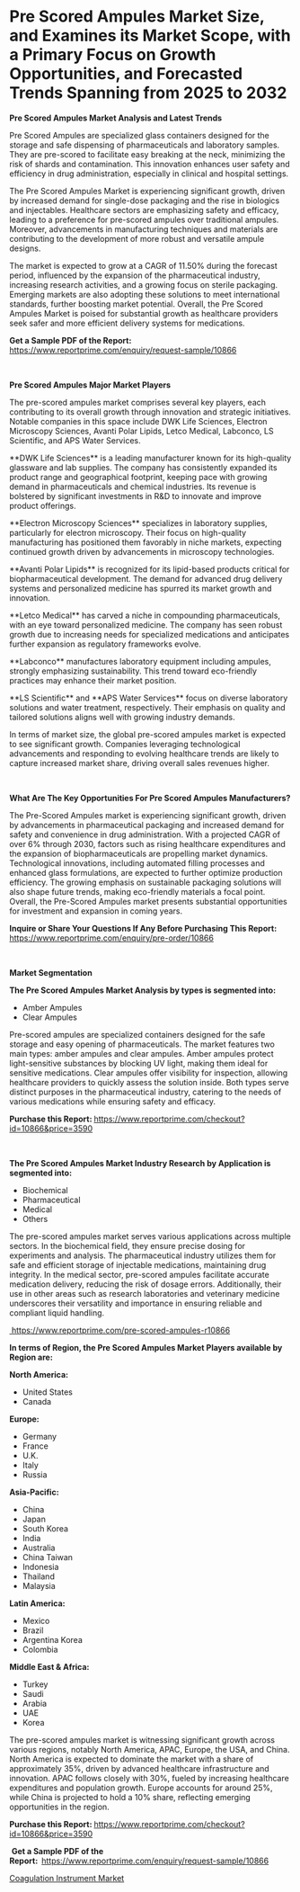 <p><h1>Pre Scored Ampules Market Size, and Examines its Market Scope, with a Primary Focus on Growth Opportunities, and Forecasted Trends Spanning from 2025 to 2032</h1></p><p><strong>Pre Scored Ampules Market Analysis and Latest Trends</strong></p>
<p><p>Pre Scored Ampules are specialized glass containers designed for the storage and safe dispensing of pharmaceuticals and laboratory samples. They are pre-scored to facilitate easy breaking at the neck, minimizing the risk of shards and contamination. This innovation enhances user safety and efficiency in drug administration, especially in clinical and hospital settings. </p><p>The Pre Scored Ampules Market is experiencing significant growth, driven by increased demand for single-dose packaging and the rise in biologics and injectables. Healthcare sectors are emphasizing safety and efficacy, leading to a preference for pre-scored ampules over traditional ampules. Moreover, advancements in manufacturing techniques and materials are contributing to the development of more robust and versatile ampule designs. </p><p>The market is expected to grow at a CAGR of 11.50% during the forecast period, influenced by the expansion of the pharmaceutical industry, increasing research activities, and a growing focus on sterile packaging. Emerging markets are also adopting these solutions to meet international standards, further boosting market potential. Overall, the Pre Scored Ampules Market is poised for substantial growth as healthcare providers seek safer and more efficient delivery systems for medications.</p></p>
<p><strong>Get a Sample PDF of the Report:&nbsp;</strong> <a href="https://www.reportprime.com/enquiry/request-sample/10866?utm_campaign=3275&utm_medium=2&utm_source=Github&utm_content=ia&utm_term=20032025&utm_id=pre-scored-ampules">https://www.reportprime.com/enquiry/request-sample/10866</a></p>
<p>&nbsp;</p>
<p><strong>Pre Scored Ampules Major Market Players</strong></p>
<p><p>The pre-scored ampules market comprises several key players, each contributing to its overall growth through innovation and strategic initiatives. Notable companies in this space include DWK Life Sciences, Electron Microscopy Sciences, Avanti Polar Lipids, Letco Medical, Labconco, LS Scientific, and APS Water Services.</p><p>**DWK Life Sciences** is a leading manufacturer known for its high-quality glassware and lab supplies. The company has consistently expanded its product range and geographical footprint, keeping pace with growing demand in pharmaceuticals and chemical industries. Its revenue is bolstered by significant investments in R&D to innovate and improve product offerings.</p><p>**Electron Microscopy Sciences** specializes in laboratory supplies, particularly for electron microscopy. Their focus on high-quality manufacturing has positioned them favorably in niche markets, expecting continued growth driven by advancements in microscopy technologies.</p><p>**Avanti Polar Lipids** is recognized for its lipid-based products critical for biopharmaceutical development. The demand for advanced drug delivery systems and personalized medicine has spurred its market growth and innovation.</p><p>**Letco Medical** has carved a niche in compounding pharmaceuticals, with an eye toward personalized medicine. The company has seen robust growth due to increasing needs for specialized medications and anticipates further expansion as regulatory frameworks evolve.</p><p>**Labconco** manufactures laboratory equipment including ampules, strongly emphasizing sustainability. This trend toward eco-friendly practices may enhance their market position.</p><p>**LS Scientific** and **APS Water Services** focus on diverse laboratory solutions and water treatment, respectively. Their emphasis on quality and tailored solutions aligns well with growing industry demands.</p><p>In terms of market size, the global pre-scored ampules market is expected to see significant growth. Companies leveraging technological advancements and responding to evolving healthcare trends are likely to capture increased market share, driving overall sales revenues higher.</p></p>
<p>&nbsp;</p>
<p><strong>What Are The Key Opportunities For Pre Scored Ampules Manufacturers?</strong></p>
<p><p>The Pre-Scored Ampules market is experiencing significant growth, driven by advancements in pharmaceutical packaging and increased demand for safety and convenience in drug administration. With a projected CAGR of over 6% through 2030, factors such as rising healthcare expenditures and the expansion of biopharmaceuticals are propelling market dynamics. Technological innovations, including automated filling processes and enhanced glass formulations, are expected to further optimize production efficiency. The growing emphasis on sustainable packaging solutions will also shape future trends, making eco-friendly materials a focal point. Overall, the Pre-Scored Ampules market presents substantial opportunities for investment and expansion in coming years.</p></p>
<p><strong>Inquire or Share Your Questions If Any Before Purchasing This Report:</strong> <a href="https://www.reportprime.com/enquiry/pre-order/10866?utm_campaign=3275&utm_medium=2&utm_source=Github&utm_content=ia&utm_term=20032025&utm_id=pre-scored-ampules">https://www.reportprime.com/enquiry/pre-order/10866</a></p>
<p>&nbsp;</p>
<p><strong>Market Segmentation</strong></p>
<p><strong>The Pre Scored Ampules Market Analysis by types is segmented into:</strong></p>
<p><ul><li>Amber Ampules</li><li>Clear Ampules</li></ul></p>
<p><p>Pre-scored ampules are specialized containers designed for the safe storage and easy opening of pharmaceuticals. The market features two main types: amber ampules and clear ampules. Amber ampules protect light-sensitive substances by blocking UV light, making them ideal for sensitive medications. Clear ampules offer visibility for inspection, allowing healthcare providers to quickly assess the solution inside. Both types serve distinct purposes in the pharmaceutical industry, catering to the needs of various medications while ensuring safety and efficacy.</p></p>
<p><strong>Purchase this Report:&nbsp;</strong><a href="https://www.reportprime.com/checkout?id=10866&price=3590&utm_campaign=3275&utm_medium=2&utm_source=Github&utm_content=ia&utm_term=20032025&utm_id=pre-scored-ampules">https://www.reportprime.com/checkout?id=10866&price=3590</a></p>
<p>&nbsp;</p>
<p><strong>The Pre Scored Ampules Market Industry Research by Application is segmented into:</strong></p>
<p><ul><li>Biochemical</li><li>Pharmaceutical</li><li>Medical</li><li>Others</li></ul></p>
<p><p>The pre-scored ampules market serves various applications across multiple sectors. In the biochemical field, they ensure precise dosing for experiments and analysis. The pharmaceutical industry utilizes them for safe and efficient storage of injectable medications, maintaining drug integrity. In the medical sector, pre-scored ampules facilitate accurate medication delivery, reducing the risk of dosage errors. Additionally, their use in other areas such as research laboratories and veterinary medicine underscores their versatility and importance in ensuring reliable and compliant liquid handling.</p></p>
<p><a href="https://www.reportprime.com/pre-scored-ampules-r10866?utm_campaign=3275&utm_medium=2&utm_source=Github&utm_content=ia&utm_term=20032025&utm_id=pre-scored-ampules">&nbsp;https://www.reportprime.com/pre-scored-ampules-r10866</a></p>
<p><strong>In terms of Region, the Pre Scored Ampules Market Players available by Region are:</strong></p>
<p>
    <p> <strong> North America: </strong>
        <ul>
            <li>United States</li>
            <li>Canada</li>
        </ul>
        </p> 
    <p> <strong> Europe: </strong>
        <ul>
            <li>Germany</li>
            <li>France</li>
            <li>U.K.</li>
            <li>Italy</li>
            <li>Russia</li>
        </ul>
        </p> 
    <p> <strong> Asia-Pacific: </strong>
        <ul>
            <li>China</li>
            <li>Japan</li>
            <li>South Korea</li>
            <li>India</li>
            <li>Australia</li>
            <li>China Taiwan</li>
            <li>Indonesia</li>
            <li>Thailand</li>
            <li>Malaysia</li>
        </ul>
        </p> 
    <p> <strong> Latin America: </strong>
        <ul>
            <li>Mexico</li>
            <li>Brazil</li>
            <li>Argentina Korea</li>
            <li>Colombia</li>
        </ul>
        </p> 
    <p> <strong> Middle East & Africa: </strong>
        <ul>
            <li>Turkey</li>
            <li>Saudi</li>
            <li>Arabia</li>
            <li>UAE</li>
            <li>Korea</li>
        </ul>
    </p>
    </p>
<p><p>The pre-scored ampules market is witnessing significant growth across various regions, notably North America, APAC, Europe, the USA, and China. North America is expected to dominate the market with a share of approximately 35%, driven by advanced healthcare infrastructure and innovation. APAC follows closely with 30%, fueled by increasing healthcare expenditures and population growth. Europe accounts for around 25%, while China is projected to hold a 10% share, reflecting emerging opportunities in the region.</p></p>
<p><strong>Purchase this Report: </strong><a href="https://www.reportprime.com/checkout?id=10866&price=3590&utm_campaign=3275&utm_medium=2&utm_source=Github&utm_content=ia&utm_term=20032025&utm_id=pre-scored-ampules">https://www.reportprime.com/checkout?id=10866&price=3590</a></p>
<p>&nbsp;<strong>Get a Sample PDF of the Report:&nbsp;&nbsp;</strong><a href="https://www.reportprime.com/enquiry/request-sample/10866?utm_campaign=3275&utm_medium=2&utm_source=Github&utm_content=ia&utm_term=20032025&utm_id=pre-scored-ampules">https://www.reportprime.com/enquiry/request-sample/10866</a></p>
<p><strong></strong></p>
<p><p><a href="https://github.com/nacrehuipie/Market-Research-Report-List-1/blob/main/coagulation-instrument-market.md?utm_campaign=3275&utm_medium=2&utm_source=Github&utm_content=ia&utm_term=20032025&utm_id=pre-scored-ampules">Coagulation Instrument Market</a></p></p>
